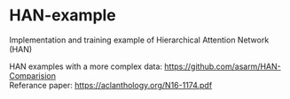 # HAN-example
Implementation and training example of Hierarchical Attention Network (HAN)

HAN examples with a more complex data: <a href="https://github.com/asarm/HAN-Comparision">https://github.com/asarm/HAN-Comparision</a><br>
Referance paper: <a href ="https://aclanthology.org/N16-1174.pdf">https://aclanthology.org/N16-1174.pdf</a>
